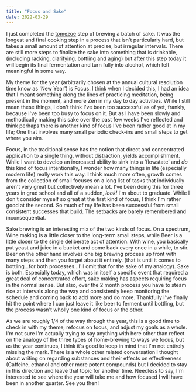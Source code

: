 ```yaml
---
title: "Focus and Sake"
date: 2022-03-29
---
```


I just completed the [tomezoe](https://byo.com/article/making-sake/) step of brewing a batch of sake. It was the longest and final cooking step in a process that isn't particularly hard, but takes a small amount of attention at precise, but irregular intervals. There are still more steps to finalize the sake into something that is drinkable, (including racking, clarifying, bottling and aging) but after this step today it will begin its final fermentation and turn fully into alcohol, which felt meaningful in some way.

My theme for the year (arbitrarily chosen at the annual cultural resolution time know as 'New Year') is Focus. I think when I decided this, I had an idea that I meant something along the lines of practicing meditation, being present in the moment, and more Zen in my day to day activities. While I still mean these things, I don't think I've been too successful as of yet, frankly, because I've been too busy to focus on it. But as I have been slowly and methodically making this sake over the past few weeks I've reflected and think perhaps there is another kind of focus I've been rather good at in my life; One that involves many small periodic check-ins and small steps to get where you aim.

Focus, in the traditional sense has the notion that direct and concentrated application to a single thing, without distraction, yields accomplishment. While I want to develop an increased ability to sink into a 'flowstate' and _do_ this kind of focus intentionally, I wonder how many things in life (especially modern life) really work this way. I think much more often, growth comes from the collection of small focuses on a long list of tasks that individually aren't very great but collectively mean a lot. I've been doing this for three years in grad school and all of a sudden, _look!_ I'm about to graduate. While I don't consider myself so great at the first kind of focus, I think I'm rather good at the second. So much of my life has been successful from small consistent successes that build. The setbacks are barely remembered and inconsequential.

Sake brewing is an interesting mix of the two kinds of focus. On a spectrum, Wine making is a little closer to the long-term small steps, while Beer is a little closer to the single deliberate act of attention. With wine, you basically put yeast and juice in a bucket and come back every once in a while, to stir. Beer on the other hand involves one big brewing process up front with many steps and then you forget about it entirely. (that is until it comes to bottling...for both processes...I'll omit that for the sake of my analogy). Sake is both. Especially today, which was in itself a specific event that required a great deal of concentrated effort, sake making has aspects requiring focus in the normal sense. But also, over the 2 month process you have to steam rice at intervals along the way and consistently keep monitoring the schedule and coming back to add more and do more. Thankfully I've finally hit the point where I can just leave it like beer to ferment until bottling, but the process wasn't wholly one kind of focus or the other.

As we are roughly 1/4 of the way through the year, this is a good time to check in with my theme, refocus on focus, and adjust my goals as a whole. I'm not sure I'm actually trying to say anything with here other than reflect on the analogy of the three types of home-brewing to ways we focus, but as the year continues, I think it's good to keep in mind that I'm not entirely missing the mark.  There is a whole other related conversation I thought about writing on regarding substances and their effects on effectiveness (Caffeine, ethanol and other more potent compounds) but I decided to stay in this direction and leave that topic for another time. Needless to say, I'm interested to see where the year will take me and how focused I will have been in another quarter. See you then! 
